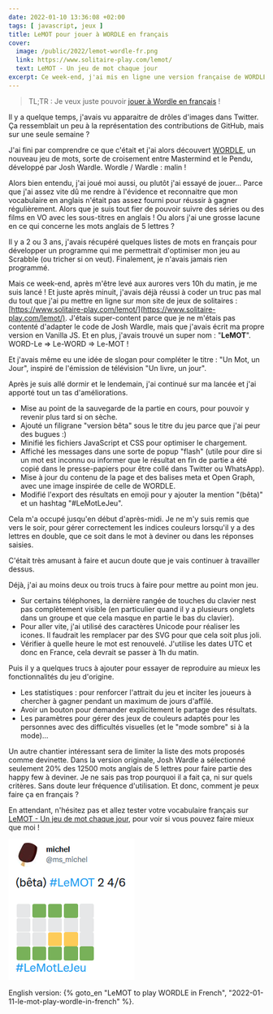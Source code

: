 ```yaml
---
date: 2022-01-10 13:36:08 +02:00
tags: [ javascript, jeux ]
title: LeMOT pour jouer à WORDLE en français
cover:
  image: /public/2022/lemot-wordle-fr.png
  link: https://www.solitaire-play.com/lemot/
  text: LeMOT - Un jeu de mot chaque jour
excerpt: Ce week-end, j'ai mis en ligne une version française de WORDLE. J'ai développé mon propre code en Vanilla JS et en plus, j'ai trouvé un super nom "LeMOT", et même un slogan "Un Mot, un Jour" !
---
```


> TL;TR : Je veux juste pouvoir [jouer à Wordle en français](https://www.solitaire-play.com/lemot/) !

Il y a quelque temps, j'avais vu apparaitre de drôles d'images dans Twitter. Ça ressemblait un peu à la représentation des contributions de GitHub, mais sur une seule semaine ?

J'ai fini par comprendre ce que c'était et j'ai alors découvert [WORDLE](https://powerlanguage.co.uk/wordle/), un nouveau jeu de mots, sorte de croisement entre Mastermind et le Pendu, développé par Josh Wardle. Wordle / Wardle : malin !

Alors bien entendu, j'ai joué moi aussi, ou plutôt j'ai essayé de jouer... Parce que j'ai assez vite dû me rendre à l'évidence et reconnaitre que mon vocabulaire en anglais n'était pas assez fourni pour réussir à gagner régulièrement. Alors que je suis tout fier de pouvoir suivre des séries ou des films en VO avec les sous-titres en anglais ! Ou alors j'ai une grosse lacune en ce qui concerne les mots anglais de 5 lettres ?

Il y a 2 ou 3 ans, j'avais récupéré quelques listes de mots en français pour développer un programme qui me permettrait d'optimiser mon jeu au Scrabble (ou tricher si on veut). Finalement, je n'avais jamais rien programmé.

Mais ce week-end, après m'être levé aux aurores vers 10h du matin, je me suis lancé ! Et juste après minuit, j'avais déjà réussi à coder un truc pas mal du tout que j'ai pu mettre en ligne sur mon site de jeux de solitaires : [https://www.solitaire-play.com/lemot/](https://www.solitaire-play.com/lemot/). J'étais super-content parce que je ne m'étais pas contenté d'adapter le code de Josh Wardle, mais que j'avais écrit ma propre version en Vanilla JS. Et en plus, j'avais trouvé un super nom : "**LeMOT**". WORD-Le => Le-WORD => Le-MOT !

Et j'avais même eu une idée de slogan pour compléter le titre : "Un Mot, un Jour", inspiré de l'émission de télévision "Un livre, un jour".

Après je suis allé dormir et le lendemain, j'ai continué sur ma lancée et j'ai apporté tout un tas d'améliorations.

* Mise au point de la sauvegarde de la partie en cours, pour pouvoir y revenir plus tard si on sèche.
* Ajouté un filigrane "version bêta" sous le titre du jeu parce que j'ai peur des bugues :)
* Minifié les fichiers JavaScript et CSS pour optimiser le chargement.
* Affiché les messages dans une sorte de popup "flash" (utile pour dire si un mot est inconnu ou informer que le résultat en fin de partie a été copié dans le presse-papiers pour être collé dans Twitter ou WhatsApp).
* Mise à jour du contenu de la page et des balises meta et Open Graph, avec une image inspirée de celle de WORDLE.
* Modifié l'export des résultats en emoji pour y ajouter la mention "(bêta)" et un hashtag "#LeMotLeJeu".

Cela m'a occupé jusqu'en début d'après-midi. Je ne m'y suis remis que vers le soir, pour gérer correctement les indices couleurs lorsqu'il y a des lettres en double, que ce soit dans le mot à deviner ou dans les réponses saisies.

C'était très amusant à faire et aucun doute que je vais continuer à travailler dessus.

Déjà, j'ai au moins deux ou trois trucs à faire pour mettre au point mon jeu.

* Sur certains téléphones, la dernière rangée de touches du clavier nest pas complètement visible (en particulier quand il y a plusieurs onglets dans un groupe et que cela masque en partie le bas du clavier).
* Pour aller vite, j'ai utilisé des caractères Unicode pour réaliser les icones. Il faudrait les remplacer par des SVG pour que cela soit plus joli.
* Vérifier à quelle heure le mot est renouvelé. J'utilise les dates UTC et donc en France, cela devrait se passer à 1h du matin.

Puis il y a quelques trucs à ajouter pour essayer de reproduire au mieux les fonctionnalités du jeu d'origine.

* Les statistiques : pour renforcer l'attrait du jeu et inciter les joueurs à chercher à gagner pendant un maximum de jours d'affilé.
* Avoir un bouton pour demander explicitement le partage des résultats.
* Les paramètres pour gérer des jeux de couleurs adaptés pour les personnes avec des difficultés visuelles (et le "mode sombre" si à la mode)...

Un autre chantier intéressant sera de limiter la liste des mots proposés comme devinette. Dans la version originale, Josh Wardle a sélectionné seulement 20% des 12500 mots anglais de 5 lettres pour faire partie des happy few à deviner. Je ne sais pas trop pourquoi il a fait ça, ni sur quels critères. Sans doute leur fréquence d'utilisation. Et donc, comment je peux faire ça en français ?

En attendant, n'hésitez pas et allez tester votre vocabulaire français sur [LeMOT - Un jeu de mot chaque jour](https://www.solitaire-play.com/lemot/), pour voir si vous pouvez faire mieux que moi !

[![LeMOT](/public/2022/lemot2.png "Qui fait mieux ?")](https://www.solitaire-play.com/lemot/)

<div class="encart">

English version: {% goto_en "LeMOT to play WORDLE in French", "2022-01-11-le-mot-play-wordle-in-french" %}.

</div>

